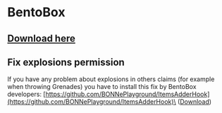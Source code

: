 # BentoBox

## [Download here](https://www.spigotmc.org/resources/bentobox-bskyblock-acidisland-skygrid-caveblock-aoneblock-boxed.73261/)

## Fix explosions permission

If you have any problem about explosions in others claims (for example when throwing Grenades) you have to install this fix by BentoBox developers: [https://github.com/BONNePlayground/ItemsAdderHook](https://github.com/BONNePlayground/ItemsAdderHook)\
([Download](https://ci.codemc.io/job/BONNePlayground/job/ItemsAdderHook/lastBuild/))
